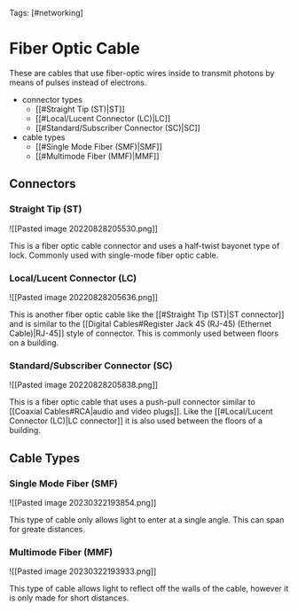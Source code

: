 Tags: [#networking]

# Fiber Optic Cable

These are cables that use fiber-optic wires inside to transmit photons by means of pulses instead of electrons.

- connector types
    - [[#Straight Tip (ST)|ST]]
    - [[#Local/Lucent Connector (LC)|LC]]
    - [[#Standard/Subscriber Connector (SC)|SC]]
- cable types
  - [[#Single Mode Fiber (SMF)|SMF]]
  - [[#Multimode Fiber (MMF)|MMF]]

## Connectors

### Straight Tip (ST)

![[Pasted image 20220828205530.png]]

This is a fiber optic cable connector and uses a half-twist bayonet type of lock. Commonly used with single-mode fiber optic cable.

### Local/Lucent Connector (LC)

![[Pasted image 20220828205636.png]]

This is another fiber optic cable like the [[#Straight Tip (ST)|ST connector]] and is similar to the [[Digital Cables#Register Jack 45 (RJ-45) (Ethernet Cable)|RJ-45]] style of connector. This is commonly used between floors on a building.

### Standard/Subscriber Connector (SC)

![[Pasted image 20220828205838.png]]

This is a fiber optic cable that uses a push-pull connector similar to [[Coaxial Cables#RCA|audio and video plugs]]. Like the [[#Local/Lucent Connector (LC)|LC connector]] it is also used between the floors of a building.

## Cable Types

### Single Mode Fiber (SMF)

![[Pasted image 20230322193854.png]]

This type of cable only allows light to enter at a single angle. This can span for greate distances.

### Multimode Fiber (MMF)

![[Pasted image 20230322193933.png]]

This type of cable allows light to reflect off the walls of the cable, however it is only made for short distances.
